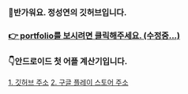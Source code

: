 ### 👋반가워요. 정성연의 깃허브입니다.   
      
### <a href="https://devjsy0897.github.io/devjsy0897/Main">👉 portfolio를 보시려면 클릭해주세요. (수정중...) </a>

### 👇안드로이드 첫 어플 계산기입니다.      
<a href="https://github.com/devjsy0897/Cal">1. 깃허브 주소</a>
<a href="https://play.google.com/store/apps/details?id=com.jsy.cal&hl=ko">2. 구글 플레이 스토어 주소</a>
